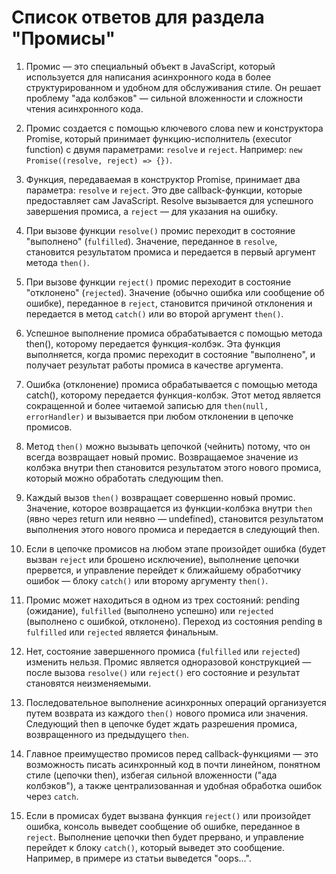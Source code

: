 # Список ответов для раздела "Промисы"

1. Промис — это специальный объект в JavaScript, который используется для написания асинхронного кода в более структурированном и удобном для обслуживания стиле. Он решает проблему "ада колбэков" — сильной вложенности и сложности чтения асинхронного кода.

2. Промис создается с помощью ключевого слова new и конструктора Promise, который принимает функцию-исполнитель (executor function) с двумя параметрами: `resolve` и `reject`. Например: `new Promise((resolve, reject) => {})`.

3. Функция, передаваемая в конструктор Promise, принимает два параметра: `resolve` и `reject`. Это две callback-функции, которые предоставляет сам JavaScript. Resolve вызывается для успешного завершения промиса, а `reject` — для указания на ошибку.

4. При вызове функции `resolve()` промис переходит в состояние "выполнено" (`fulfilled`). Значение, переданное в `resolve`, становится результатом промиса и передается в первый аргумент метода `then()`.

5. При вызове функции `reject()` промис переходит в состояние "отклонено" (`rejected`). Значение (обычно ошибка или сообщение об ошибке), переданное в `reject`, становится причиной отклонения и передается в метод `catch()` или во второй аргумент `then()`.

6. Успешное выполнение промиса обрабатывается с помощью метода then(), которому передается функция-колбэк. Эта функция выполняется, когда промис переходит в состояние "выполнено", и получает результат работы промиса в качестве аргумента.

7. Ошибка (отклонение) промиса обрабатывается с помощью метода catch(), которому передается функция-колбэк. Этот метод является сокращенной и более читаемой записью для `then(null, errorHandler)` и вызывается при любом отклонении в цепочке промисов.

8. Метод `then()` можно вызывать цепочкой (чейнить) потому, что он всегда возвращает новый промис. Возвращаемое значение из колбэка внутри then становится результатом этого нового промиса, который можно обработать следующим then.

9. Каждый вызов `then()` возвращает совершенно новый промис. Значение, которое возвращается из функции-колбэка внутри `then` (явно через return или неявно — undefined), становится результатом выполнения этого нового промиса и передается в следующий then.

10. Если в цепочке промисов на любом этапе произойдет ошибка (будет вызван `reject` или брошено исключение), выполнение цепочки прервется, и управление перейдет к ближайшему обработчику ошибок — блоку `catch()` или второму аргументу `then()`.

11. Промис может находиться в одном из трех состояний: pending (ожидание), `fulfilled` (выполнено успешно) или `rejected` (выполнено с ошибкой, отклонено). Переход из состояния pending в `fulfilled` или `rejected` является финальным.

12. Нет, состояние завершенного промиса (`fulfilled` или `rejected`) изменить нельзя. Промис является одноразовой конструкцией — после вызова `resolve()` или `reject()` его состояние и результат становятся неизменяемыми.

13. Последовательное выполнение асинхронных операций организуется путем возврата из каждого `then()` нового промиса или значения. Следующий then в цепочке будет ждать разрешения промиса, возвращенного из предыдущего `then`.

14. Главное преимущество промисов перед callback-функциями — это возможность писать асинхронный код в почти линейном, понятном стиле (цепочки then), избегая сильной вложенности ("ада колбэков"), а также централизованная и удобная обработка ошибок через `catch`.

15. Если в промисах будет вызвана функция `reject()` или произойдет ошибка, консоль выведет сообщение об ошибке, переданное в `reject`. Выполнение цепочки then будет прервано, и управление перейдет к блоку `catch()`, который выведет это сообщение. Например, в примере из статьи выведется "oops...".
